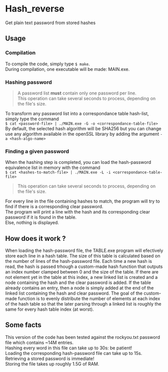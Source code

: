 # Hash_reverse
Get plain text password from stored hashes


## Usage

### Compilation

To compile the code, simply type `$ make`.  
During compilation, one executable will be made: MAIN.exe.  

### Hashing password

> A password list <b>must</b> contain only one password per line.  
> This operation can take several seconds to process, depending on the file's size.

To transform any password list into a correspondance table hash-list, simply type the command  
`$ cat <password-file> | ./MAIN.exe -G -o <correspondance-table-file>`  
By default, the selected hash algorithm will be SHA256 but you can change use any algorithm available in the openSSL library by adding the argument `-a <hash-algo-name>`  


### Finding a given password

When the hashing step is completed, you can load the hash-password equivalence list in memory with the command  
`$ cat <hashes-to-match-file> | ./MAIN.exe -L -i <correspondance-table-file>`  

> This operation can take several seconds to process, depending on the file's size.  

For every line in the file containing hashes to match, the program will try to find if there is a corresponding clear password.  
The program will print a line with the hash and its corresponding clear password if it is found in the table.  
Else, nothing is displayed.

## How does it work ?

When loading the hash-password file, the TABLE.exe program will efectively store each line in a hash table.
The size of this table is calculated based on the number of lines of the hash-password file.
Each time a new hash is read, the hash is passed trhough a custom-made hash function that outputs an index number clamped between 0 and the size of the table. If there are not element yet in the table at this index, a new linked list is created and a node containing the hash and the clear password is added.
If the table already contains an entry, then a node is simply added at the end of the linked list containing the hash and clear password.
The goal of the custom-made function is to evenly distribute the number of elements at each index of the hash table so that the later parsing through a linked list is roughly the same for every hash table index (at worst).


## Some facts

This version of the code has been tested against the rockyou.txt password file which contains ~14M entries.  
Hashing every word in this file can take up to 30s: be patient!  
Loading the corresponding hash-password file can take up to 15s.  
Retrieving a stored password is immediate!  
Storing the file takes up roughly 1.5G of RAM.  
